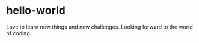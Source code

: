 # hello-world
Love to learn new things and new challenges.   Looking forward to the world of coding.
